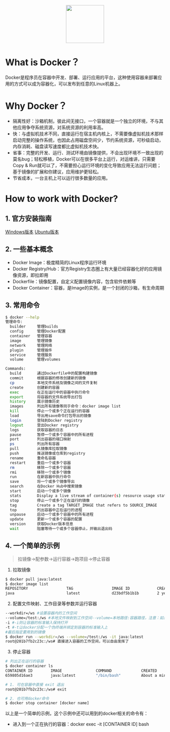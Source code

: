 <p align="center">
  <a href="#">
    <img height="120" src="https://simpleicons.org/icons/docker.svg?sanitize=true">
  </a>
</p>

# What is Docker？
Docker是程序员在容器中开发、部署、运行应用的平台，这种使用容器来部署应用的方式可以成为容器化，可以发布到任意的Linux机器上。
# Why Docker？
- 隔离性好：沙箱机制，彼此间无接口，一个容器就是一个独立的环境，不与其他应用争夺系统资源，对系统资源的利用率高。
- 快：与虚拟机技术不同，直接运行在宿主机内核上，不需要像虚拟机技术那样启动完整的操作系统，也因此占用磁盘空间少，节约系统资源，可秒级启动，内存消耗、磁盘读写速度都比虚拟机技术快。
- 省事：完整的开发、运行、测试环境由镜像提供，不会出现环境不一致出现的莫名bug；轻松移植，Docker可以在很多平台上运行，对运维讲，只需要Copy & Run就可以了，不需要担心运行环境的变化导致应用无法运行问题；基于镜像的扩展和你建议，应用维护更轻松。
- 节省成本，一台主机上可以运行很多数量的应用。

# How to work with Docker?

## 1. 官方安装指南
[Windows版本](https://docs.docker.com/docker-for-windows/install/)
[Ubuntu版本](https://docs.docker.com/install/linux/docker-ee/ubuntu/)

## 2. 一些基本概念
- Docker Image：极度精简的Linux程序运行环境
- Docker Registry/Hub：官方Registry生态圈上有大量已经容器化好的应用镜像资源，即拉即用
- Dockerfile：镜像配置，自定义配置镜像内容，包含软件依赖等
- Docker Container：容器，是Image的实例，是一个封闭的沙箱，有生命周期

## 3. 常用命令
```bash
$ docker --help
管理命令:
  builder     管理builds
  config      管理Docker配置
  container   管理容器
  image       管理镜像
  network     管理网络
  plugin      管理插件
  service     管理服务
  volume      管理volumes

Commands:
  build       通过Dockerfile中的配置构建镜像
  commit      根据容器的修改创建新的镜像
  cp          本地文件系统及镜像之间的文件复制
  create      创建新的容器
  exec        在正在运行中的容器中执行命令
  export      将容器的文件系统导出打包
  history     展示镜像历史
  images      列出所有镜像等同于命令：docker image list
  kill        停止一个或多个正在运行的容器
  load        导出用save命令打包导出的镜像
  login       登陆到Docker registry
  logout      登出Docker registry
  logs        获取容器的日志
  pause       暂停一个或多个容器中的所有进程
  port        列出容器的端口映射
  ps          列出所有容器
  pull        从镜像库拉取镜像
  push        推送镜像或仓库到registry
  rename      重命名容器
  restart     重启一个或多个容器
  rm          移除一个或多个容器
  rmi         移除一个或多个镜像
  run         在新容器中执行命令
  save        将一个或多个镜像导出
  search      在Docker Hub中搜索镜像
  start       启动一个或多个镜像
  stats       Display a live stream of container(s) resource usage statistics
  stop        停止一个或多个正在运行的镜像
  tag         Create a tag TARGET_IMAGE that refers to SOURCE_IMAGE
  top         列出容器中正在运行的进程
  unpause     启动一个或多个容器中的所有进程
  update      更新一个或多个容器的配置
  version     获取Docker版本信息
  wait        阻塞等待一个或多个容器停止，并输出退出码
```

## 4. 一个简单的示例
> 拉镜像->配参数->运行容器->跑项目->停止容器

1. 拉取镜像
```bash
$ docker pull java:latest
$ docker image list
REPOSITORY                 TAG                 IMAGE ID            CREATED             SIZE
java                       latest              d23bdf5b1b1b        2 years ago         643MB
```

2. 配置文件映射、工作目录等参数并运行容器
```bash
--workdir=/ws #设置容器内的工作空间
--volume=/test:/ws #本地文件映射到工作空间--volume=本地路径:容器路径，注意：如果路径有空格，加上双引号->--volume="/test project":/ws
-i #-i则让容器的标准输入保持打开
-t #-t让docker分配一个伪终端并绑定到容器的标准输入上
#最后指定要用到的镜像
$ docker run --workdir=/ws --volume=/test:/ws -it java:latest
root@201b7fb2c23c:/ws# 直接进入容器的工作空间，可以自由发挥了

```

3. 停止容器
```bash
# 列出正在运行的容器
$ docker container ls
CONTAINER ID        IMAGE               COMMAND             CREATED              STATUS              PORTS               NAMES                
659805d16ae3        java:latest         "/bin/bash"         About a minute ago   Up About a minute                       zen_ramanujan      

# 1. 可在容器中直接 exit 退出
root@201b7fb2c23c:/ws# exit

# 2. 也可用docker命令
$ docker stop container [docker name]
```

以上是一个简单的示例，这个示例中还可以用到的docker相关的命令有：
- 进入到一个正在执行的容器：docker exec -it [CONTAINER ID] bash
